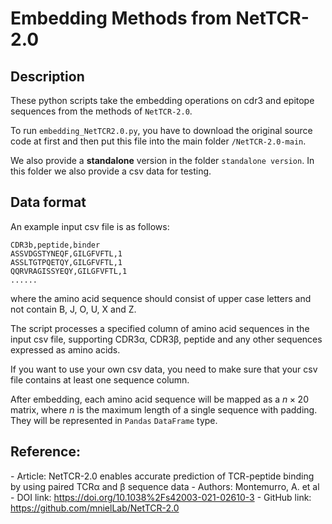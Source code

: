 # Embedding Methods from NetTCR-2.0



## Description

These python scripts take the embedding operations on cdr3 and epitope sequences from the methods of `NetTCR-2.0`.

To run `embedding_NetTCR2.0.py`, you have to download the original source code at first and then put this file into the main folder `/NetTCR-2.0-main`.

We also provide a **standalone** version in the folder `standalone version`. In this folder we also provide a csv data for testing.



## Data format

An example input csv file is as follows:

```csv
CDR3b,peptide,binder
ASSVDGSTYNEQF,GILGFVFTL,1
ASSLTGTPQETQY,GILGFVFTL,1
QQRVRAGISSYEQY,GILGFVFTL,1
......
```

where the amino acid sequence should consist of upper case letters and not contain B, J, O, U, X and Z.

The script processes a specified column of amino acid sequences in the input csv file, supporting CDR3α, CDR3β, peptide and any other sequences expressed as amino acids.

If you want to use your own csv data, you need to make sure that your csv file contains at least one sequence column.

After embedding, each amino acid sequence will be mapped as a $n\times20$ matrix, where $n$ is the maximum length of a single sequence with padding. They will be represented in `Pandas` `DataFrame` type.



## Reference:

\- Article: NetTCR-2.0 enables accurate prediction of TCR-peptide binding by using paired TCRα and β sequence data
\- Authors: Montemurro, A. et al
\- DOI link: https://doi.org/10.1038%2Fs42003-021-02610-3
\- GitHub link: https://github.com/mnielLab/NetTCR-2.0
